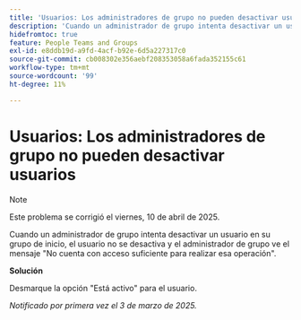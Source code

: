 ```yaml
---
title: 'Usuarios: Los administradores de grupo no pueden desactivar usuarios'
description: 'Cuando un administrador de grupo intenta desactivar un usuario en su grupo de inicio, el usuario no se desactiva y el administrador de grupo ve el mensaje "No cuenta con acceso suficiente para realizar esa operación". '
hidefromtoc: true
feature: People Teams and Groups
exl-id: e8ddb19d-a9fd-4acf-b92e-6d5a227317c0
source-git-commit: cb008302e356aebf208353058a6fada352155c61
workflow-type: tm+mt
source-wordcount: '99'
ht-degree: 11%

---
```


# Usuarios: Los administradores de grupo no pueden desactivar usuarios

>[!NOTE]
>
>Este problema se corrigió el viernes, 10 de abril de 2025.

Cuando un administrador de grupo intenta desactivar un usuario en su grupo de inicio, el usuario no se desactiva y el administrador de grupo ve el mensaje &quot;No cuenta con acceso suficiente para realizar esa operación&quot;.

**Solución**

Desmarque la opción &quot;Está activo&quot; para el usuario.

_Notificado por primera vez el 3 de marzo de 2025._

